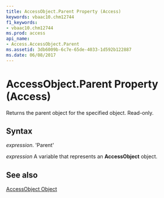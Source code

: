 ```yaml
---
title: AccessObject.Parent Property (Access)
keywords: vbaac10.chm12744
f1_keywords:
- vbaac10.chm12744
ms.prod: access
api_name:
- Access.AccessObject.Parent
ms.assetid: 3db6009b-6c7e-65de-4033-1d592b122887
ms.date: 06/08/2017
---
```



# AccessObject.Parent Property (Access)

Returns the parent object for the specified object. Read-only.


## Syntax

 _expression_. 'Parent'

 _expression_ A variable that represents an **AccessObject** object.


## See also


[AccessObject Object](Access.AccessObject.md)

